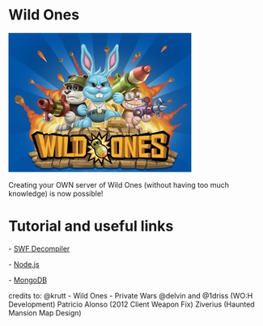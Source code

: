 # Wild Ones

![alt text](Wild_Ones_Playdom.jpg)


Creating your OWN server of Wild Ones (without having too much knowledge) is now possible!


# Tutorial and useful links
<p>- <a href="https://github.com/jindrapetrik/jpexs-decompiler">SWF Decompiler</a></p>
<p>- <a href="http://nodejs.org/">Node.js</a></p>
<p>- <a href="https://www.mongodb.com/download-center?jmp=nav#community">MongoDB</a></p>

credits to:
@krutt - Wild Ones - Private Wars<n>
@delvin and @1driss (WO:H Development)<n>
Patricio Alonso (2012 Client Weapon Fix)<n>
Ziverius (Haunted Mansion Map Design)<n>

